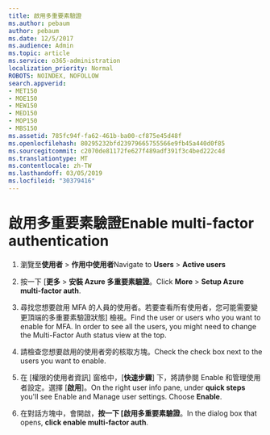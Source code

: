 ```yaml
---
title: 啟用多重要素驗證
ms.author: pebaum
author: pebaum
ms.date: 12/5/2017
ms.audience: Admin
ms.topic: article
ms.service: o365-administration
localization_priority: Normal
ROBOTS: NOINDEX, NOFOLLOW
search.appverid:
- MET150
- MOE150
- MEW150
- MED150
- MOP150
- MBS150
ms.assetid: 785fc94f-fa62-461b-ba00-cf875e45d48f
ms.openlocfilehash: 80295232bfd23979665755566e9fb45a440d0f85
ms.sourcegitcommit: c2070de81172fe627f489adf391f3c4bed222c4d
ms.translationtype: MT
ms.contentlocale: zh-TW
ms.lasthandoff: 03/05/2019
ms.locfileid: "30379416"
---
```

# <a name="enable-multi-factor-authentication"></a><span data-ttu-id="8d74f-102">啟用多重要素驗證</span><span class="sxs-lookup"><span data-stu-id="8d74f-102">Enable multi-factor authentication</span></span>

1. <span data-ttu-id="8d74f-103">瀏覽至**使用者** \> **作用中使用者**</span><span class="sxs-lookup"><span data-stu-id="8d74f-103">Navigate to **Users** \> **Active users**</span></span>
    
2. <span data-ttu-id="8d74f-104">按一下 [**更多** \> **安裝 Azure 多重要素驗證**。</span><span class="sxs-lookup"><span data-stu-id="8d74f-104">Click **More** \> **Setup Azure multi-factor auth**.</span></span> 
    
3. <span data-ttu-id="8d74f-p101">尋找您想要啟用 MFA 的人員的使用者。若要查看所有使用者，您可能需要變更頂端的多重要素驗證狀態] 檢視。</span><span class="sxs-lookup"><span data-stu-id="8d74f-p101">Find the user or users who you want to enable for MFA. In order to see all the users, you might need to change the Multi-Factor Auth status view at the top.</span></span>
    
4. <span data-ttu-id="8d74f-107">請檢查您想要啟用的使用者旁的核取方塊。</span><span class="sxs-lookup"><span data-stu-id="8d74f-107">Check the check box next to the users you want to enable.</span></span>
    
5.  <span data-ttu-id="8d74f-p102">在 [權限的使用者資訊] 窗格中，[**快速步驟**] 下，將請參閱 Enable 和管理使用者設定。選擇 [**啟用**]。</span><span class="sxs-lookup"><span data-stu-id="8d74f-p102">On the right user info pane, under **quick steps** you'll see Enable and Manage user settings. Choose **Enable**.</span></span> 
    
6. <span data-ttu-id="8d74f-110">在對話方塊中，會開啟，**按一下 [啟用多重要素驗證**。</span><span class="sxs-lookup"><span data-stu-id="8d74f-110">In the dialog box that opens, **click enable multi-factor auth**.</span></span> 
    

